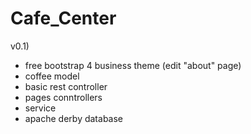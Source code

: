 # Cafe_Center

v0.1)
+ free bootstrap 4 business theme (edit "about" page)
+ coffee model
+ basic rest controller
+ pages conntrollers
+ service
+ apache derby database
